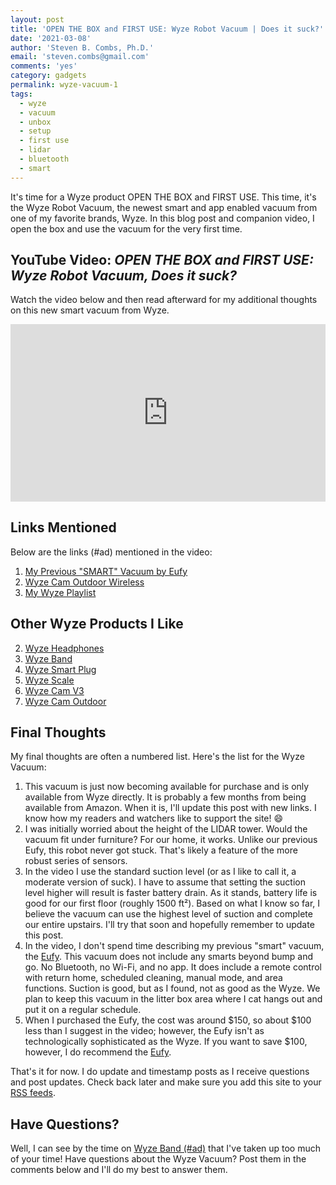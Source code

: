 ```yaml
---
layout: post
title: 'OPEN THE BOX and FIRST USE: Wyze Robot Vacuum | Does it suck?'
date: '2021-03-08'
author: 'Steven B. Combs, Ph.D.'
email: 'steven.combs@gmail.com'
comments: 'yes'
category: gadgets
permalink: wyze-vacuum-1
tags:
  - wyze
  - vacuum
  - unbox
  - setup
  - first use
  - lidar
  - bluetooth
  - smart
---
```


It's time for a Wyze product OPEN THE BOX and FIRST USE. This time, it's the Wyze Robot Vacuum, the newest smart and app enabled vacuum from one of my favorite brands, Wyze. In this blog post and companion video, I open the box and use the vacuum for the very first time.

## YouTube Video: _OPEN THE BOX and FIRST USE: Wyze Robot Vacuum, Does it suck?_

Watch the video below and then read afterward for my additional thoughts on this new smart vacuum from Wyze.

<div style="position:relative;padding-top:56.25%;"><p><iframe src="https://www.youtube.com/embed/TzlbTFLvuoE" frameborder="0" allowfullscreen="true" mozallowfullscreen="true" webkitallowfullscreen="true" style="position:absolute;top:0;left:0;width:100%;height:100%;"></iframe></p></div>

## Links Mentioned

Below are the links (#ad) mentioned in the video:

1. [My Previous "SMART" Vacuum by Eufy](https://amzn.to/3qstLJS)
2. [Wyze Cam Outdoor Wireless](https://www.stevencombs.com/gadgets/2020/08/17/unbox-setup-wyze-cam-outdoor.html)
3. [My Wyze Playlist](https://www.youtube.com/playlist?list=PLRVBh2hjFTokf2amubNe1PZpzac3TUHwi)

## Other Wyze Products I Like

2. [Wyze Headphones](https://amzn.to/2OxL8fc)
3. [Wyze Band](https://amzn.to/3fo229k)
4. [Wyze Smart Plug](https://amzn.to/2Y4W3ig)
5. [Wyze Scale](https://amzn.to/31SsVMs)
6. [Wyze Cam V3](https://wyze.com/wyze-cam-v3.html)
7. [Wyze Cam Outdoor](https://amzn.to/3bsfWqN)

## Final Thoughts

My final thoughts are often a numbered list. Here's the list for the Wyze Vacuum:

1. This vacuum is just now becoming available for purchase and is only available from Wyze directly. It is probably a few months from being available from Amazon. When it is, I'll update this post with new links. I know how my readers and watchers like to support the site! 😄
2. I was initially worried about the height of the LIDAR tower. Would the vacuum fit under furniture? For our home, it works. Unlike our previous Eufy, this robot never got stuck. That's likely a feature of the more robust series of sensors.
3. In the video I use the standard suction level (or as I like to call it, a moderate version of suck). I have to assume that setting the suction level higher will result is faster battery drain. As it stands, battery life is good for our first floor (roughly 1500 ft²). Based on what I know so far, I believe the vacuum can use the highest level of suction and complete our entire upstairs. I'll try that soon and hopefully remember to update this post.
4. In the video, I don't spend time describing my previous "smart" vacuum, the [Eufy](https://amzn.to/3qstLJS). This vacuum does not include any smarts beyond bump and go. No Bluetooth, no Wi-Fi, and no app. It does include a remote control with return home, scheduled cleaning, manual mode, and area functions. Suction is good, but as I found, not as good as the Wyze. We plan to keep this vacuum in the litter box area where I cat hangs out and put it on a regular schedule.
5. When I purchased the Eufy, the cost was around $150, so about $100 less than I suggest in the video; however, the Eufy isn't as technologically sophisticated as the Wyze. If you want to save $100, however, I do recommend the [Eufy](https://amzn.to/3qstLJS).

That's it for now. I do update and timestamp posts as I receive questions and post updates. Check back later and make sure you add this site to your [RSS feeds](https://www.stevencombs.com/rss).

## Have Questions?

Well, I can see by the time on [Wyze Band (#ad)](https://amzn.to/2PXhPQM) that I've taken up too much of your time! Have questions about the Wyze Vacuum? Post them in the comments below and I'll do my best to answer them.
<!--stackedit_data:
eyJoaXN0b3J5IjpbLTExNjA3MzM1NDYsLTE2Mjg4MDIxMTAsLT
EwNzIyMjQwNTQsLTM4MDIyMTAxMiw1MTcyMzkwNzQsLTEwMDgw
NTU5MTIsNDg5MjEwMF19
-->